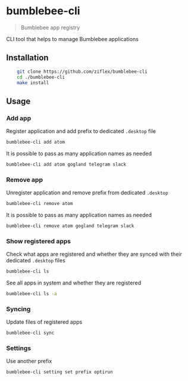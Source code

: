 # bumblebee-cli
> Bumblebee app registry

CLI tool that helps to manage Bumblebee applications

## Installation

```sh
    git clone https://github.com/ziflex/bumblebee-cli
    cd ./bumblebee-cli
    make install
```

## Usage

### Add app

Register application and add prefix to dedicated ``.desktop`` file

```sh
bumblebee-cli add atom
````

It is possible to pass as many application names as needed

```sh
bumblebee-cli add atom gogland telegram slack
````

### Remove app

Unregister application and remove prefix from dedicated ``.desktop``

```sh
bumblebee-cli remove atom
````

It is possible to pass as many application names as needed

```sh
bumblebee-cli remove atom gogland telegram slack
````

### Show registered apps

Check what apps are registered and whether they are synced with their dedicated ``.desktop`` files

```sh
bumblebee-cli ls
```

See all apps in system and whether they are registered

```sh
bumblebee-cli ls -a
```

### Syncing

Update files of registered apps

```sh
bumblebee-cli sync
```

### Settings

Use another prefix

```sh
bumblebee-cli setting set prefix optirun
```